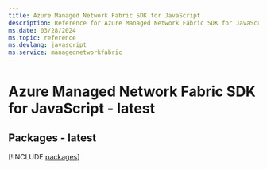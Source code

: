 ```yaml
---
title: Azure Managed Network Fabric SDK for JavaScript
description: Reference for Azure Managed Network Fabric SDK for JavaScript
ms.date: 03/28/2024
ms.topic: reference
ms.devlang: javascript
ms.service: managednetworkfabric
---
```

# Azure Managed Network Fabric SDK for JavaScript - latest
## Packages - latest
[!INCLUDE [packages](managed-network-fabric-index.md)]